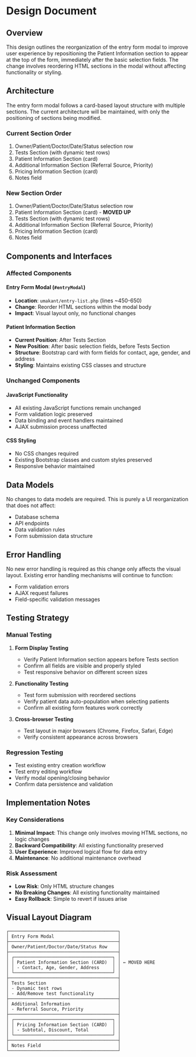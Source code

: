 # Design Document

## Overview

This design outlines the reorganization of the entry form modal to improve user experience by repositioning the Patient Information section to appear at the top of the form, immediately after the basic selection fields. The change involves reordering HTML sections in the modal without affecting functionality or styling.

## Architecture

The entry form modal follows a card-based layout structure with multiple sections. The current architecture will be maintained, with only the positioning of sections being modified.

### Current Section Order
1. Owner/Patient/Doctor/Date/Status selection row
2. Tests Section (with dynamic test rows)
3. Patient Information Section (card)
4. Additional Information Section (Referral Source, Priority)
5. Pricing Information Section (card)
6. Notes field

### New Section Order
1. Owner/Patient/Doctor/Date/Status selection row
2. Patient Information Section (card) - **MOVED UP**
3. Tests Section (with dynamic test rows)
4. Additional Information Section (Referral Source, Priority)
5. Pricing Information Section (card)
6. Notes field

## Components and Interfaces

### Affected Components

#### Entry Form Modal (`#entryModal`)
- **Location**: `umakant/entry-list.php` (lines ~450-650)
- **Change**: Reorder HTML sections within the modal body
- **Impact**: Visual layout only, no functional changes

#### Patient Information Section
- **Current Position**: After Tests Section
- **New Position**: After basic selection fields, before Tests Section
- **Structure**: Bootstrap card with form fields for contact, age, gender, and address
- **Styling**: Maintains existing CSS classes and structure

### Unchanged Components

#### JavaScript Functionality
- All existing JavaScript functions remain unchanged
- Form validation logic preserved
- Data binding and event handlers maintained
- AJAX submission process unaffected

#### CSS Styling
- No CSS changes required
- Existing Bootstrap classes and custom styles preserved
- Responsive behavior maintained

## Data Models

No changes to data models are required. This is purely a UI reorganization that does not affect:
- Database schema
- API endpoints
- Data validation rules
- Form submission data structure

## Error Handling

No new error handling is required as this change only affects the visual layout. Existing error handling mechanisms will continue to function:
- Form validation errors
- AJAX request failures
- Field-specific validation messages

## Testing Strategy

### Manual Testing
1. **Form Display Testing**
   - Verify Patient Information section appears before Tests section
   - Confirm all fields are visible and properly styled
   - Test responsive behavior on different screen sizes

2. **Functionality Testing**
   - Test form submission with reordered sections
   - Verify patient data auto-population when selecting patients
   - Confirm all existing form features work correctly

3. **Cross-browser Testing**
   - Test layout in major browsers (Chrome, Firefox, Safari, Edge)
   - Verify consistent appearance across browsers

### Regression Testing
- Test existing entry creation workflow
- Test entry editing workflow
- Verify modal opening/closing behavior
- Confirm data persistence and validation

## Implementation Notes

### Key Considerations
1. **Minimal Impact**: This change only involves moving HTML sections, no logic changes
2. **Backward Compatibility**: All existing functionality preserved
3. **User Experience**: Improved logical flow for data entry
4. **Maintenance**: No additional maintenance overhead

### Risk Assessment
- **Low Risk**: Only HTML structure changes
- **No Breaking Changes**: All existing functionality maintained
- **Easy Rollback**: Simple to revert if issues arise

## Visual Layout Diagram

```
┌─────────────────────────────────────────┐
│ Entry Form Modal                        │
├─────────────────────────────────────────┤
│ Owner/Patient/Doctor/Date/Status Row    │
├─────────────────────────────────────────┤
│ ┌─────────────────────────────────────┐ │
│ │ Patient Information Section (CARD)  │ │ ← MOVED HERE
│ │ - Contact, Age, Gender, Address     │ │
│ └─────────────────────────────────────┘ │
├─────────────────────────────────────────┤
│ Tests Section                           │
│ - Dynamic test rows                     │
│ - Add/Remove test functionality         │
├─────────────────────────────────────────┤
│ Additional Information                  │
│ - Referral Source, Priority             │
├─────────────────────────────────────────┤
│ ┌─────────────────────────────────────┐ │
│ │ Pricing Information Section (CARD)  │ │
│ │ - Subtotal, Discount, Total         │ │
│ └─────────────────────────────────────┘ │
├─────────────────────────────────────────┤
│ Notes Field                             │
└─────────────────────────────────────────┘
```